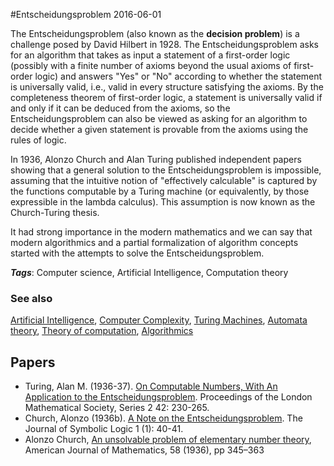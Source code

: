 
#Entscheidungsproblem
2016-06-01

The Entscheidungsproblem (also known as the **decision problem**) is a challenge posed by David Hilbert in 1928. The Entscheidungsproblem asks for an algorithm that takes as input a statement of a first-order logic (possibly with a finite number of axioms beyond the usual axioms of first-order logic) and answers "Yes" or "No" according to whether the statement is universally valid, i.e., valid in every structure satisfying the axioms. By the completeness theorem of first-order logic, a statement is universally valid if and only if it can be deduced from the axioms, so the Entscheidungsproblem can also be viewed as asking for an algorithm to decide whether a given statement is provable from the axioms using the rules of logic.

In 1936, Alonzo Church and Alan Turing published independent papers showing that a general solution to the Entscheidungsproblem is impossible, assuming that the intuitive notion of "effectively calculable" is captured by the functions computable by a Turing machine (or equivalently, by those expressible in the lambda calculus). This assumption is now known as the Church-Turing thesis.

It had strong importance in the modern mathematics and we can say that modern algorithmics and a partial formalization of algorithm concepts started with the attempts to solve the Entscheidungsproblem.

***Tags***: Computer science, Artificial Intelligence, Computation theory

### See also
[Artificial Intelligence](/artificial_intelligence), [Computer Complexity](/computer_complexity), [Turing Machines](/turing_machines), [Automata theory](/automata_theory), [Theory of computation](/theory_of_computation), [Algorithmics](/algorithmics)
## Papers
* Turing, Alan M. (1936-37). [On Computable Numbers, With An Application to the Entscheidungsproblem](http://plms.oxfordjournals.org/content/s2-42/1/230). Proceedings of the London Mathematical Society, Series 2 42: 230-265.
* Church, Alonzo (1936b). [A Note on the Entscheidungsproblem](http://journals.cambridge.org/action/displayAbstract?fromPage=online&aid=9087208&fileId=S0022481200038664). The Journal of Symbolic Logic 1 (1): 40-41.
* Alonzo Church, [An unsolvable problem of elementary number theory](http://phil415.pbworks.com/f/Church.pdf), American Journal of Mathematics, 58 (1936), pp 345–363


